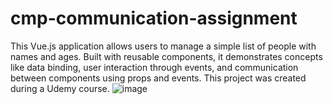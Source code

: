 # cmp-communication-assignment

This Vue.js application allows users to manage a simple list of people with names and ages. Built with reusable components, it demonstrates concepts like data binding, user interaction through events, and communication between components using props and events. This project was created during a Udemy course.
![image](https://github.com/DimitraKonstantinidou/cmp-communication-assignment/assets/147081941/9f4d7b2d-3a80-4c55-851f-29ff271c699e)
